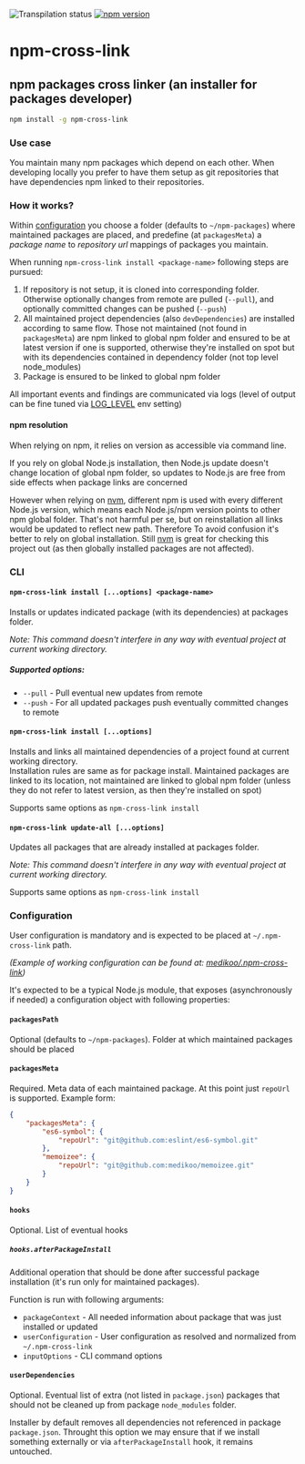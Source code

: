 ![Transpilation status][transpilation-image]
[![npm version][npm-image]][npm-url]

# npm-cross-link

## npm packages cross linker (an installer for packages developer)

```sh
npm install -g npm-cross-link
```

### Use case

You maintain many npm packages which depend on each other. When developing locally you prefer to have them setup as git repositories that have dependencies npm linked to their repositories.

### How it works?

Within [configuration](#configuration) you choose a folder (defaults to `~/npm-packages`) where maintained packages are placed, and predefine (at `packagesMeta`) a _package name_ to _repository url_ mappings of packages you maintain.

When running `npm-cross-link install <package-name>` following steps are pursued:

1. If repository is not setup, it is cloned into corresponding folder. Otherwise optionally changes from remote are pulled (`--pull`), and optionally committed changes can be pushed (`--push`)
2. All maintained project dependencies (also `devDependencies`) are installed according to same flow. Those not maintained (not found in `packagesMeta`) are npm linked to global npm folder and ensured to be at latest version if one is supported, otherwise they're installed on spot but with its dependencies contained in dependency folder (not top level node_modules)
3. Package is ensured to be linked to global npm folder

All important events and findings are communicated via logs (level of output can be fine tuned via [LOG_LEVEL](https://github.com/medikoo/log4/#log_level) env setting)

#### npm resolution

When relying on npm, it relies on version as accessible via command line.

If you rely on global Node.js installation, then Node.js update doesn't change location of global npm folder, so updates to Node.js are free from side effects when package links are concerned

However when relying on [nvm](https://github.com/creationix/nvm), different npm is used with every different Node.js version, which means each Node.js/npm version points to other npm global folder. That's not harmful per se, but on reinstallation all links would be updated to reflect new path. Therefore To avoid confusion it's better to rely on global installation. Still [nvm](https://github.com/creationix/nvm) is great for checking this project out (as then globally installed packages are not affected).

### CLI

#### `npm-cross-link install [...options] <package-name>`

Installs or updates indicated package (with its dependencies) at packages folder.

_Note: This command doesn't interfere in any way with eventual project at current working directory._

##### Supported options:

-   `--pull` - Pull eventual new updates from remote
-   `--push` - For all updated packages push eventually committed changes to remote

#### `npm-cross-link install [...options]`

Installs and links all maintained dependencies of a project found at current working directory.  
Installation rules are same as for package install. Maintained packages are linked to its location, not maintained are linked to global npm folder (unless they do not refer to latest version, as then they're installed on spot)

Supports same options as `npm-cross-link install`

#### `npm-cross-link update-all [...options]`

Updates all packages that are already installed at packages folder.

_Note: This command doesn't interfere in any way with eventual project at current working directory._

Supports same options as `npm-cross-link install`

### Configuration

User configuration is mandatory and is expected to be placed at `~/.npm-cross-link` path.

_(Example of working configuration can be found at: [medikoo/.npm-cross-link](https://github.com/medikoo/.npm-cross-link/))_

It's expected to be a typical Node.js module, that exposes (asynchronously if needed) a configuration object with following properties:

#### `packagesPath`

Optional (defaults to `~/npm-packages`). Folder at which maintained packages should be placed

#### `packagesMeta`

Required. Meta data of each maintained package. At this point just `repoUrl` is supported. Example form:

```json
{
	"packagesMeta": {
		"es6-symbol": {
			"repoUrl": "git@github.com:eslint/es6-symbol.git"
		},
		"memoizee": {
			"repoUrl": "git@github.com:medikoo/memoizee.git"
		}
	}
}
```

#### `hooks`

Optional. List of eventual hooks

##### `hooks.afterPackageInstall`

Additional operation that should be done after successful package installation (it's run only for maintained packages).

Function is run with following arguments:

-   `packageContext` - All needed information about package that was just installed or updated
-   `userConfiguration` - User configuration as resolved and normalized from `~/.npm-cross-link`
-   `inputOptions` - CLI command options

#### `userDependencies`

Optional. Eventual list of extra (not listed in `package.json`) packages that should not be cleaned up from package `node_modules` folder.

Installer by default removes all dependencies not referenced in package `package.json`. Throught this option we may ensure that if we install something externally or via `afterPackageInstall` hook, it remains untouched.

[transpilation-image]: https://img.shields.io/badge/transpilation-free-brightgreen.svg
[npm-image]: https://img.shields.io/npm/v/npm-cross-link.svg
[npm-url]: https://www.npmjs.com/package/npm-cross-link
